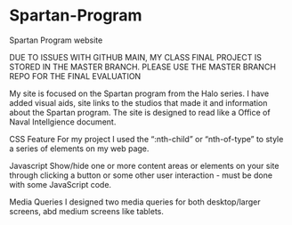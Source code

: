# Spartan-Program
Spartan Program website

DUE TO ISSUES WITH GITHUB MAIN, MY CLASS FINAL PROJECT IS STORED IN THE MASTER BRANCH. 
PLEASE USE THE MASTER BRANCH REPO FOR THE FINAL EVALUATION

My site is focused on the Spartan program from the Halo series. I have added visual aids, 
site links to the studios that made it and information about the Spartan program. 
The site is designed to read like a Office of Naval Intellgience document.

CSS Feature 
For my project I used the “:nth-child” or “nth-of-type” to style a series of elements on my web page. 

Javascript
Show/hide one or more content areas or elements on your site through clicking a button or some other user interaction - must be done with some JavaScript code. 

Media Queries 
I designed two media queries for both desktop/larger screens, abd  medium screens like tablets. 
